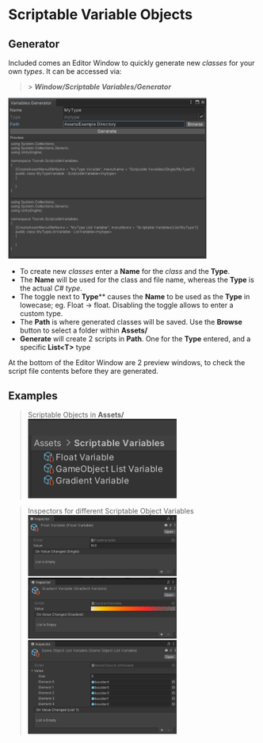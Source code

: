 # Scriptable Variable Objects
 
## Generator
Included comes an Editor Window to quickly generate new *classes* for your own *types*.
It can be accessed via:
> \> ***Window/Scriptable Variables/Generator***
<img src="Documentation~/Screenshots/generator.png" width="400">
 
- To create new *classes* enter a **Name** for the *class* and the **Type**.
- The **Name** will be used for the class and file name, whereas the **Type** is the actual *C# type*.
- The toggle next to **Type**** causes the **Name** to be used as the **Type** in lowecase; eg. Float -> float. Disabling the toggle allows to enter a custom type.
- The **Path** is where generated classes will be saved. Use the **Browse** button to select a folder within **Assets/**
- **Generate** will create 2 scripts in **Path**. One for the **Type** entered, and a specific **List\<T>** type

At the bottom of the Editor Window are 2 preview windows, to check the script file contents before they are generated.

## Examples
> Scriptable Objects in **Assets/**</br>
<img src="Documentation~/Screenshots/objects.png" width="300"><br>

> Inspectors for different Scriptable Object Variables</br>
<img src="Documentation~/Screenshots/float-var.png" width="300"><br>
<img src="Documentation~/Screenshots/gradient-var.png" width="300"><br>
<img src="Documentation~/Screenshots/go-list-var.png" width="300"><br>
